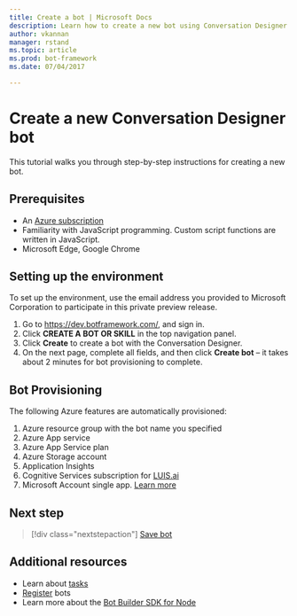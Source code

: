 ```yaml
---
title: Create a bot | Microsoft Docs
description: Learn how to create a new bot using Conversation Designer.
author: vkannan
manager: rstand
ms.topic: article
ms.prod: bot-framework
ms.date: 07/04/2017

---
```


# Create a new Conversation Designer bot


This tutorial walks you through step-by-step instructions for creating a new bot. 

## Prerequisites

- An [Azure subscription](https://azure.microsoft.com/en-us/)
- Familiarity with JavaScript programming. Custom script functions are written in JavaScript.
- Microsoft Edge, Google Chrome

## Setting up the environment 

To set up the environment, use the email address you provided to Microsoft Corporation to participate in this private preview release.
1. Go to https://dev.botframework.com/, and sign in.
2. Click **CREATE A BOT OR SKILL** in the top navigation panel. 
3. Click **Create** to create a bot with the Conversation Designer.
4. On the next page, complete all fields, and then click **Create bot** – it takes about 2 minutes for bot provisioning to complete. 

## Bot Provisioning

The following Azure features are automatically provisioned: 

1. Azure resource group with the bot name you specified 
2. Azure App service
3. Azure App Service plan 
4. Azure Storage account
5. Application Insights 
6. Cognitive Services subscription for [LUIS.ai](http://luis.ai)
7. Microsoft Account single app. [Learn more](https://apps.dev.microsoft.com/#/appList)

## Next step
> [!div class="nextstepaction"]
> [Save bot](conversation-designer-save-bot.md)

## Additional resources
* Learn about [tasks](conversation-designer-tasks.md)
* [Register](../portal-register-bot.md) bots
* Learn more about the [Bot Builder SDK for Node](../nodejs/index.md) 
